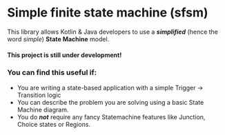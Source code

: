 # Simple finite state machine (sfsm)
This library allows Kotlin & Java developers to use  a _**simplified**_ (hence the word _simple_) **State Machine** model.
#### **This project is still under development!**

### You can find this useful if:
* You are writing a state-based application with a simple Trigger -> Transition logic
* You can describe the problem you are solving using a basic State Machine diagram.
* You do _**not**_ require any fancy Statemachine features like Junction, Choice states or Regions.

